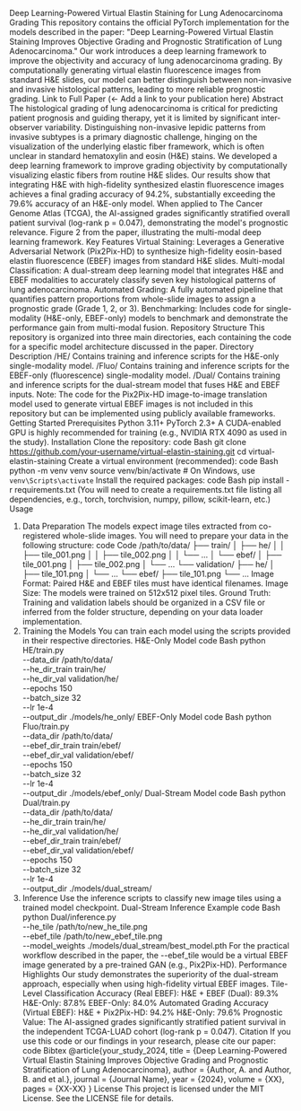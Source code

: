Deep Learning-Powered Virtual Elastin Staining for Lung Adenocarcinoma Grading
This repository contains the official PyTorch implementation for the models described in the paper: "Deep Learning-Powered Virtual Elastin Staining Improves Objective Grading and Prognostic Stratification of Lung Adenocarcinoma."
Our work introduces a deep learning framework to improve the objectivity and accuracy of lung adenocarcinoma grading. By computationally generating virtual elastin fluorescence images from standard H&E slides, our model can better distinguish between non-invasive and invasive histological patterns, leading to more reliable prognostic grading.
Link to Full Paper (<- Add a link to your publication here)
Abstract
The histological grading of lung adenocarcinoma is critical for predicting patient prognosis and guiding therapy, yet it is limited by significant inter-observer variability. Distinguishing non-invasive lepidic patterns from invasive subtypes is a primary diagnostic challenge, hinging on the visualization of the underlying elastic fiber framework, which is often unclear in standard hematoxylin and eosin (H&E) stains. We developed a deep learning framework to improve grading objectivity by computationally visualizing elastic fibers from routine H&E slides. Our results show that integrating H&E with high-fidelity synthesized elastin fluorescence images achieves a final grading accuracy of 94.2%, substantially exceeding the 79.6% accuracy of an H&E-only model. When applied to The Cancer Genome Atlas (TCGA), the AI-assigned grades significantly stratified overall patient survival (log-rank p = 0.047), demonstrating the model's prognostic relevance.
Figure 2 from the paper, illustrating the multi-modal deep learning framework.
Key Features
Virtual Staining: Leverages a Generative Adversarial Network (Pix2Pix-HD) to synthesize high-fidelity eosin-based elastin fluorescence (EBEF) images from standard H&E slides.
Multi-modal Classification: A dual-stream deep learning model that integrates H&E and EBEF modalities to accurately classify seven key histological patterns of lung adenocarcinoma.
Automated Grading: A fully automated pipeline that quantifies pattern proportions from whole-slide images to assign a prognostic grade (Grade 1, 2, or 3).
Benchmarking: Includes code for single-modality (H&E-only, EBEF-only) models to benchmark and demonstrate the performance gain from multi-modal fusion.
Repository Structure
This repository is organized into three main directories, each containing the code for a specific model architecture discussed in the paper.
Directory	Description
/HE/	Contains training and inference scripts for the H&E-only single-modality model.
/Fluo/	Contains training and inference scripts for the EBEF-only (fluorescence) single-modality model.
/Dual/	Contains training and inference scripts for the dual-stream model that fuses H&E and EBEF inputs.
Note: The code for the Pix2Pix-HD image-to-image translation model used to generate virtual EBEF images is not included in this repository but can be implemented using publicly available frameworks.
Getting Started
Prerequisites
Python 3.11+
PyTorch 2.3+
A CUDA-enabled GPU is highly recommended for training (e.g., NVIDIA RTX 4090 as used in the study).
Installation
Clone the repository:
code
Bash
git clone https://github.com/your-username/virtual-elastin-staining.git
cd virtual-elastin-staining
Create a virtual environment (recommended):
code
Bash
python -m venv venv
source venv/bin/activate  # On Windows, use `venv\Scripts\activate`
Install the required packages:
code
Bash
pip install -r requirements.txt
(You will need to create a requirements.txt file listing all dependencies, e.g., torch, torchvision, numpy, pillow, scikit-learn, etc.)
Usage
1. Data Preparation
The models expect image tiles extracted from co-registered whole-slide images. You will need to prepare your data in the following structure:
code
Code
/path/to/data/
├── train/
│   ├── he/
│   │   ├── tile_001.png
│   │   ├── tile_002.png
│   │   └── ...
│   └── ebef/
│       ├── tile_001.png
│       ├── tile_002.png
│       └── ...
└── validation/
    ├── he/
    │   ├── tile_101.png
    │   └── ...
    └── ebef/
        ├── tile_101.png
        └── ...
Image Format: Paired H&E and EBEF tiles must have identical filenames.
Image Size: The models were trained on 512x512 pixel tiles.
Ground Truth: Training and validation labels should be organized in a CSV file or inferred from the folder structure, depending on your data loader implementation.
2. Training the Models
You can train each model using the scripts provided in their respective directories.
H&E-Only Model
code
Bash
python HE/train.py \
    --data_dir /path/to/data/ \
    --he_dir_train train/he/ \
    --he_dir_val validation/he/ \
    --epochs 150 \
    --batch_size 32 \
    --lr 1e-4 \
    --output_dir ./models/he_only/
EBEF-Only Model
code
Bash
python Fluo/train.py \
    --data_dir /path/to/data/ \
    --ebef_dir_train train/ebef/ \
    --ebef_dir_val validation/ebef/ \
    --epochs 150 \
    --batch_size 32 \
    --lr 1e-4 \
    --output_dir ./models/ebef_only/
Dual-Stream Model
code
Bash
python Dual/train.py \
    --data_dir /path/to/data/ \
    --he_dir_train train/he/ \
    --he_dir_val validation/he/ \
    --ebef_dir_train train/ebef/ \
    --ebef_dir_val validation/ebef/ \
    --epochs 150 \
    --batch_size 32 \
    --lr 1e-4 \
    --output_dir ./models/dual_stream/
3. Inference
Use the inference scripts to classify new image tiles using a trained model checkpoint.
Dual-Stream Inference Example
code
Bash
python Dual/inference.py \
    --he_tile /path/to/new_he_tile.png \
    --ebef_tile /path/to/new_ebef_tile.png \
    --model_weights ./models/dual_stream/best_model.pth
For the practical workflow described in the paper, the --ebef_tile would be a virtual EBEF image generated by a pre-trained GAN (e.g., Pix2Pix-HD).
Performance Highlights
Our study demonstrates the superiority of the dual-stream approach, especially when using high-fidelity virtual EBEF images.
Tile-Level Classification Accuracy (Real EBEF):
H&E + EBEF (Dual): 89.3%
H&E-Only: 87.8%
EBEF-Only: 84.0%
Automated Grading Accuracy (Virtual EBEF):
H&E + Pix2Pix-HD: 94.2%
H&E-Only: 79.6%
Prognostic Value: The AI-assigned grades significantly stratified patient survival in the independent TCGA-LUAD cohort (log-rank p = 0.047).
Citation
If you use this code or our findings in your research, please cite our paper:
code
Bibtex
@article{your_study_2024,
  title   = {Deep Learning-Powered Virtual Elastin Staining Improves Objective Grading and Prognostic Stratification of Lung Adenocarcinoma},
  author  = {Author, A. and Author, B. and et al.},
  journal = {Journal Name},
  year    = {2024},
  volume  = {XX},
  pages   = {XX-XX}
}
License
This project is licensed under the MIT License. See the LICENSE file for details.
